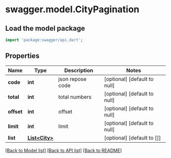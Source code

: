 # swagger.model.CityPagination

## Load the model package
```dart
import 'package:swagger/api.dart';
```

## Properties
Name | Type | Description | Notes
------------ | ------------- | ------------- | -------------
**code** | **int** | json repose code | [optional] [default to null]
**total** | **int** | total numbers | [optional] [default to null]
**offset** | **int** | offset | [optional] [default to null]
**limit** | **int** | limit | [optional] [default to null]
**list** | [**List&lt;City&gt;**](City.md) |  | [optional] [default to []]

[[Back to Model list]](../README.md#documentation-for-models) [[Back to API list]](../README.md#documentation-for-api-endpoints) [[Back to README]](../README.md)


